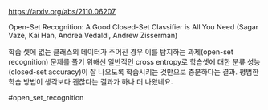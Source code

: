 https://arxiv.org/abs/2110.06207

Open-Set Recognition: A Good Closed-Set Classifier is All You Need (Sagar Vaze, Kai Han, Andrea Vedaldi, Andrew Zisserman)

학습 셋에 없는 클래스의 데이터가 주어진 경우 이를 탐지하는 과제(open-set recognition) 문제를 풀기 위해선 일반적인 cross entropy로 학습셋에 대한 분류 성능(closed-set accuracy)이 잘 나오도록 학습시키는 것만으로 충분하다는 결과. 평범한 학습 방법이 생각보다 괜찮다는 결과가 하나 더 나왔네요.

#open_set_recognition